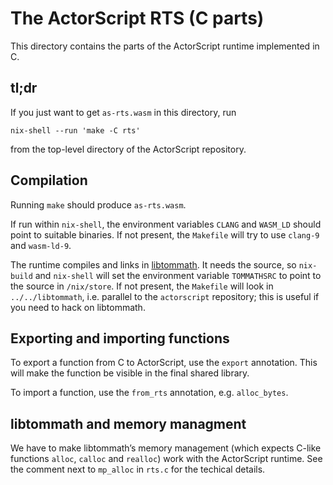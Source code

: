 The ActorScript RTS (C parts)
=============================

This directory contains the parts of the ActorScript runtime implemented in C.

tl;dr
-----

If you just want to get `as-rts.wasm` in this directory, run

    nix-shell --run 'make -C rts'

from the top-level directory of the ActorScript repository.

Compilation
-----------

Running `make` should produce `as-rts.wasm`.

If run within `nix-shell`, the environment variables `CLANG` and `WASM_LD`
should point to suitable binaries. If not present, the `Makefile` will try to
use `clang-9` and `wasm-ld-9`.

The runtime compiles and links in [libtommath]. It needs the source, so
`nix-build` and `nix-shell` will set the environment variable `TOMMATHSRC` to
point to the source in `/nix/store`.
If not present, the `Makefile` will look in `../../libtommath`, i.e. parallel to the 
`actorscript` repository; this is useful if you need to hack on libtommath.

[libtommath]: https://github.com/libtom/libtommath

Exporting and importing functions
---------------------------------

To export a function from C to ActorScript, use the `export` annotation. This
will make the function be visible in the final shared library.

To import a function, use the `from_rts` annotation, e.g. `alloc_bytes`.


libtommath and memory managment
-------------------------------

We have to make libtommath’s memory management (which expects C-like functions
`alloc`, `calloc` and `realloc`) work with the ActorScript runtime. See the
comment next to `mp_alloc` in `rts.c` for the techical details.
